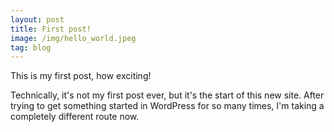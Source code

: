 ```yaml
---
layout: post
title: First post!
image: /img/hello_world.jpeg
tag: blog
---
```


This is my first post, how exciting!

Technically, it's not my first post ever, but it's the start of this new site.
After trying to get something started in WordPress for so many times,
I'm taking a completely different route now.
